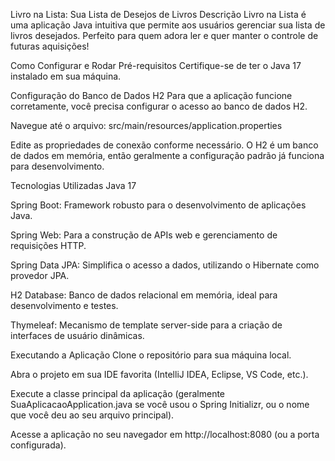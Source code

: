 Livro na Lista: Sua Lista de Desejos de Livros
Descrição
Livro na Lista é uma aplicação Java intuitiva que permite aos usuários gerenciar sua lista de livros desejados. Perfeito para quem adora ler e quer manter o controle de futuras aquisições!

Como Configurar e Rodar
Pré-requisitos
Certifique-se de ter o Java 17 instalado em sua máquina.

Configuração do Banco de Dados H2
Para que a aplicação funcione corretamente, você precisa configurar o acesso ao banco de dados H2.

Navegue até o arquivo: src/main/resources/application.properties

Edite as propriedades de conexão conforme necessário. O H2 é um banco de dados em memória, então geralmente a configuração padrão já funciona para desenvolvimento.

Tecnologias Utilizadas
Java 17

Spring Boot: Framework robusto para o desenvolvimento de aplicações Java.

Spring Web: Para a construção de APIs web e gerenciamento de requisições HTTP.

Spring Data JPA: Simplifica o acesso a dados, utilizando o Hibernate como provedor JPA.

H2 Database: Banco de dados relacional em memória, ideal para desenvolvimento e testes.

Thymeleaf: Mecanismo de template server-side para a criação de interfaces de usuário dinâmicas.

Executando a Aplicação
Clone o repositório para sua máquina local.

Abra o projeto em sua IDE favorita (IntelliJ IDEA, Eclipse, VS Code, etc.).

Execute a classe principal da aplicação (geralmente SuaAplicacaoApplication.java se você usou o Spring Initializr, ou o nome que você deu ao seu arquivo principal).

Acesse a aplicação no seu navegador em http://localhost:8080 (ou a porta configurada).
